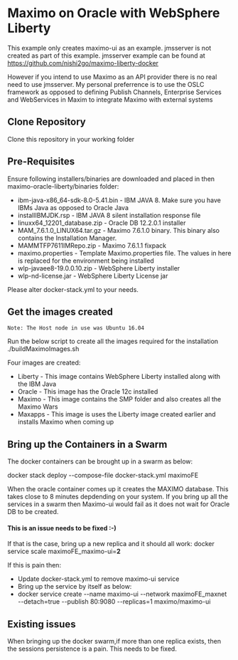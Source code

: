 # Maximo on Oracle with WebSphere Liberty
This example only creates maximo-ui as an example. jmsserver is not created as part of this example. jmsserver example can be found at https://github.com/nishi2go/maximo-liberty-docker

However if you intend to use Maximo as an API provider there is no real need to use jmsserver. My personal preferrence is to use the OSLC framework as opposed to defining Publish Channels, Enterprise Services and WebServices in Maxim to integrate Maximo with external systems

## Clone Repository
Clone this repository in your working folder

## Pre-Requisites
Ensure following installers/binaries are downloaded and placed in then maximo-oracle-liberty/binaries folder:

* ibm-java-x86_64-sdk-8.0-5.41.bin  - IBM JAVA 8. Make sure you have IBMs Java as opposed to Oracle Java
* installIBMJDK.rsp  - IBM JAVA 8 silent installation response file
* linuxx64_12201_database.zip  - Oracle DB 12.2.0.1 installer
* MAM_7.6.1.0_LINUX64.tar.gz  - Maximo 7.6.1.0 binary. This binary also contains the Installation Manager.
* MAMMTFP7611IMRepo.zip  - Maximo 7.6.1.1 fixpack
* maximo.properties   - Template Maximo.properties file. The values in here is replaced for the environment being installed
* wlp-javaee8-19.0.0.10.zip - WebSphere Liberty installer
* wlp-nd-license.jar - WebSphere Liberty License jar

Please alter docker-stack.yml to your needs.

## Get the images created
```
Note: The Host node in use was Ubuntu 16.04
```
Run the below script to create all the images required for the installation
./buildMaximoImages.sh

Four images are created:
* Liberty - This image contains WebSphere Liberty installed along with the IBM Java
* Oracle - This image has the Oracle 12c installed
* Maximo - This image contains the SMP folder and also creates all the Maximo Wars
* Maxapps - This image is uses the Liberty image created earlier and installs Maximo when coming up

## Bring up the Containers in a Swarm

The docker containers can be brought up in a swarm as below:

docker stack deploy --compose-file docker-stack.yml maximoFE

When the oracle container comes up it creates the MAXIMO database. This takes close to 8 minutes depdending on your system.
If you bring up all the services in a swarm then Maximo-ui would fail as it does not wait for Oracle DB to be created. 
#### This is an issue needs to be fixed :-)

If that is the case, bring up a new replica and it should all work:
docker service scale maximoFE_maximo-ui=**2**

If this is pain then:
* Update docker-stack.yml to remove maximo-ui service 
* Bring up the service by itself as below:
* docker service create  --name maximo-ui  --network maximoFE_maxnet  --detach=true  --publish 80:9080 --replicas=1  maximo/maximo-ui


## Existing issues
When bringing up the docker swarm,if more than one replica exists, then the sessions persistence is a pain. This needs to be fixed.




